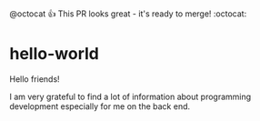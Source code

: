 @octocat :+1: This PR looks great - it's ready to merge! :octocat:
# hello-world

Hello friends!

I am very grateful to find a lot of information about programming development especially for me on the back end.




